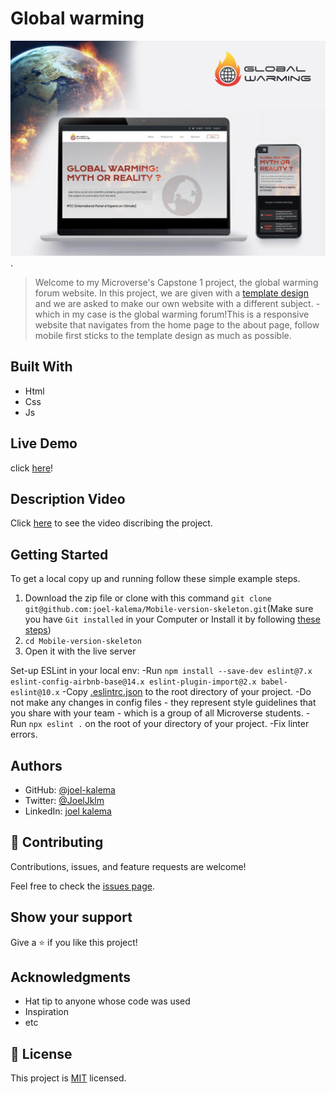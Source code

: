 

# Global warming
![Mobile version screeshot](img/live.jpg).

> Welcome to my Microverse's Capstone 1 project, the global warming forum website. In this project, we are given with a [template design](https://www.behance.net/gallery/29845175/CC-Global-Summit-2015) and we are asked to make our own website with a different subject. 
 -which in my case is the global warming forum!This is a responsive website that navigates from the home page to the about page, follow mobile first sticks to the template design as much as possible.

## Built With

- Html
- Css
- Js

## Live Demo

click [here](https://joel-kalema.github.io/Global-warming/)!

## Description Video

Click [here](https://www.loom.com/share/1ae7a65d5c1d4a148316467cb290204d) to see the video discribing the project.

## Getting Started

To get a local copy up and running follow these simple example steps.

1. Download the zip file or clone with this command `git clone git@github.com:joel-kalema/Mobile-version-skeleton.git`(Make sure you have `Git installed` in your Computer or Install it by following [these steps](https://git-scm.com/book/en/v2/Getting-Started-Installing-Git))
2. `cd Mobile-version-skeleton`
3. Open it with the live server

Set-up ESLint in your local env:
-Run `npm install --save-dev eslint@7.x eslint-config-airbnb-base@14.x eslint-plugin-import@2.x babel-eslint@10.x`
-Copy [.eslintrc.json](https://github.com/microverseinc/linters-config/blob/master/html-css-js/.eslintrc.json) to the root directory of your project.
-Do not make any changes in config files - they represent style guidelines that you share with your team - which is a group of all Microverse students.
-Run `npx eslint .` on the root of your directory of your project.
-Fix linter errors.

## Authors

- GitHub: [@joel-kalema](https://github.com/joel-kalema)
- Twitter: [@JoelJklm](https://www.linkedin.com/in/joel-kalema-30518a230/)
- LinkedIn: [joel kalema](https://twitter.com/JoelJklm)

## 🤝 Contributing

Contributions, issues, and feature requests are welcome!

Feel free to check the [issues page](https://github.com/joel-kalema/Global-warming/issues).

## Show your support

Give a ⭐️ if you like this project!

## Acknowledgments

- Hat tip to anyone whose code was used
- Inspiration
- etc

## 📝 License

This project is [MIT](./MIT.md) licensed.
